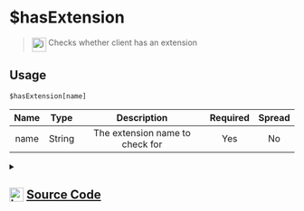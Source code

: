 # $hasExtension
> <img align="top" src="https://upload.wikimedia.org/wikipedia/commons/thumb/e/e4/Infobox_info_icon.svg/160px-Infobox_info_icon.svg.png?20150409153300" alt="image" width="25" height="auto"> Checks whether client has an extension
## Usage
```
$hasExtension[name]
```
| Name | Type | Description | Required | Spread
| :---: | :---: | :---: | :---: | :---: |
name | String | The extension name to check for | Yes | No
<details>
<summary>
    
## <img align="top" src="https://cdn4.iconfinder.com/data/icons/iconsimple-logotypes/512/github-512.png" alt="image" width="25" height="auto">  [Source Code](https://github.com/tryforge/ForgeScript-V2/blob/main/src/native/hasExtension.ts)
    
</summary>
    
```ts
import { ArgType, NativeFunction, Return } from "../structures"

export default new NativeFunction({
    name: "$hasExtension",
    version: "1.2.0",
    description: "Checks whether client has an extension",
    unwrap: true,
    brackets: true,
    args: [
        {
            name: "name",
            description: "The extension name to check for",
            rest: false,
            required: true,
            type: ArgType.String
        }
    ],
    execute(ctx, [ ext ]) {
        return Return.success(!!ctx.client.options.extensions?.some(x => x.name === ext))
    },
})
```
    
</details>